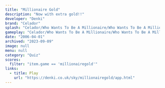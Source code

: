 ```yaml
---
title: "Millionaire Gold"
description: "Now with extra gold!!"
developer: "Denki"
brand: "Celador"
splash: "Celador/Who Wants To Be A Millionaire/Who Wants To Be A Millionaire Gold Edition/GoldSplash.jpg"
gameplay: "Celador/Who Wants To Be A Millionaire/Who Wants To Be A Millionaire Gold Edition/GoldScreen01.jpg"
date: "2006-04-01"
archived: "2023-09-09"
image: null
menu: null
category: "Quiz"
scores:
  filter: "item.game == 'millionairegold'"
links:
  - title: Play
    url: "https://denki.co.uk/sky/millionairegold/app.html"
---
```


